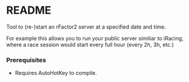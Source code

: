 # README #

Tool to (re-)start an rFactor2 server at a specified date and time.

For example this allows you to run your public server similiar to iRacing, where a race session would start every full hour (every 2h, 3h, etc.)

### Prerequisites ###

* Requires AutoHotKey to compile.